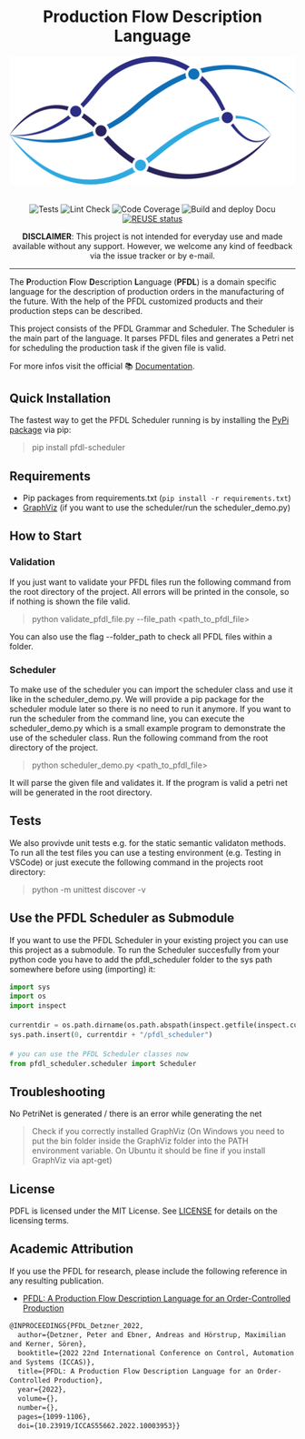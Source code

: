 <!--
SPDX-FileCopyrightText: The PFDL Contributors
SPDX-License-Identifier: MIT
-->
<div align="center">
  
Production Flow Description Language
===========================
<img src="https://github.com/iml130/pfdl/blob/main/docs/img/pfdl_logo_without_font.png?raw=true" alt="pfdl_logo" width="600"/>
<br><br>

![Tests](https://github.com/iml130/pfdl/actions/workflows/tests.yml/badge.svg?branch=main)
![Lint Check](https://github.com/iml130/pfdl/actions/workflows/lint.yml/badge.svg?branch=main)
![Code Coverage](https://github.com/iml130/pfdl/actions/workflows/code_coverage.yml/badge.svg?branch=main)
![Build and deploy Docu](https://github.com/iml130/pfdl/actions/workflows/build_and_deploy_docu.yml/badge.svg?branch=main)
[![REUSE status](https://api.reuse.software/badge/github.com/iml130/pfdl)](https://api.reuse.software/info/github.com/iml130/pfdl)

**DISCLAIMER**:
This project is not intended for everyday use and made available without any support.
However, we welcome any kind of feedback via the issue tracker or by e-mail.
</div>

---
<div align="left">

The **P**roduction **F**low **D**escription **L**anguage (**PFDL**) is a domain specific language for the description of production orders in the manufacturing of the future.
With the help of the PFDL customized products and their production steps can be described.

This project consists of the PFDL Grammar and Scheduler.
The Scheduler is the main part of the language. It parses PFDL files and generates a Petri net for scheduling the production task if the given file is valid.

For more infos visit the official :books: [Documentation](https://iml130.github.io/pfdl/).

## Quick Installation
The fastest way to get the PFDL Scheduler running is by installing the [PyPi package](https://pypi.org/project/pfdl-scheduler/) via pip:
> pip install pfdl-scheduler

## Requirements
- Pip packages from requirements.txt (`pip install -r requirements.txt`)
- [GraphViz](https://graphviz.org/) (if you want to use the scheduler/run the scheduler_demo.py)

## How to Start

### Validation
If you just want to validate your PFDL files run the following command from the root directory of the project.
All errors will be printed in the console, so if nothing is shown the file valid.
> python validate_pfdl_file.py --file_path <path_to_pfdl_file>

You can also use the flag --folder_path to check all PFDL files within a folder.

### Scheduler
To make use of the scheduler you can import the scheduler class and use it like in the scheduler_demo.py.
We will provide a pip package for the scheduler module later so there is no need to run it anymore.
If you want to run the scheduler from the command line, you can execute the scheduler_demo.py which is a small example program to demonstrate the use of the scheduler class.
Run the following command from the root directory of the project.
> python scheduler_demo.py <path_to_pfdl_file>

It will parse the given file and validates it. If the program is valid a petri net will be generated in the root directory.

## Tests
We also provivde unit tests e.g. for the static semantic validaton methods. To run all the test files you can use a testing environment (e.g. Testing in VSCode) or just execute the following command in the projects root directory:
> python -m unittest discover -v

## Use the PFDL Scheduler as Submodule
If you want to use the PFDL Scheduler in your existing project you can use this project as a submodule.
To run the Scheduler succesfully from your python code you have to add the pfdl_scheduler folder to the sys path somewhere before using (importing) it:

```python
import sys
import os
import inspect

currentdir = os.path.dirname(os.path.abspath(inspect.getfile(inspect.currentframe())))
sys.path.insert(0, currentdir + "/pfdl_scheduler")

# you can use the PFDL Scheduler classes now
from pfdl_scheduler.scheduler import Scheduler
```

## Troubleshooting
No PetriNet is generated / there is an error while generating the net
> Check if you correctly installed GraphViz (On Windows you need to put the bin folder inside the GraphViz folder into the PATH environment variable. On Ubuntu it should be fine if you install GraphViz via apt-get)

## License
PDFL is licensed under the MIT License. See [LICENSE](https://github.com/iml130/pfdl/blob/main/LICENSE) for details on the licensing terms.

## Academic Attribution
If you use the PFDL for research, please include the following reference in any resulting publication.

- [PFDL: A Production Flow Description Language for an Order-Controlled Production](https://doi.org/10.23919/ICCAS55662.2022.10003953)
```plain
@INPROCEEDINGS{PFDL_Detzner_2022,
  author={Detzner, Peter and Ebner, Andreas and Hörstrup, Maximilian and Kerner, Sören},
  booktitle={2022 22nd International Conference on Control, Automation and Systems (ICCAS)}, 
  title={PFDL: A Production Flow Description Language for an Order-Controlled Production}, 
  year={2022},
  volume={},
  number={},
  pages={1099-1106},
  doi={10.23919/ICCAS55662.2022.10003953}}
```
